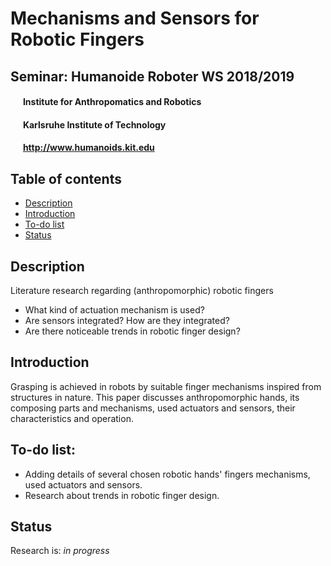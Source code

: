 # Mechanisms and Sensors for Robotic Fingers
## Seminar: Humanoide Roboter WS 2018/2019
#### &nbsp;&nbsp;&nbsp;&nbsp;&nbsp;&nbsp;Institute for Anthropomatics and Robotics
#### &nbsp;&nbsp;&nbsp;&nbsp;&nbsp;&nbsp;Karlsruhe Institute of Technology
#### &nbsp;&nbsp;&nbsp;&nbsp;&nbsp;&nbsp;http://www.humanoids.kit.edu
 
 ## Table of contents
* [Description](#description)
* [Introduction](#introduction)
* [To-do list](#to-do-list)
* [Status](#status)

## Description
 Literature research regarding (anthropomorphic) robotic fingers
 * What kind of actuation mechanism is used?
 * Are sensors integrated? How are they integrated?
 * Are there noticeable trends in robotic finger design?

## Introduction
Grasping is achieved in robots by suitable finger mechanisms inspired from structures in nature. This paper discusses anthropomorphic hands, its composing parts and mechanisms, used actuators and sensors, their characteristics and operation.

## To-do list:
* Adding details of several chosen robotic hands' fingers mechanisms, used actuators and sensors.
* Research about trends in robotic finger design.

## Status
Research is: _in progress_
